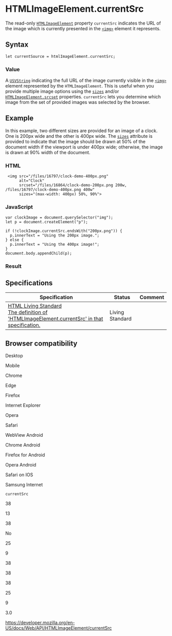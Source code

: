 # HTMLImageElement.currentSrc

The read-only [`HTMLImageElement`](../htmlimageelement) property `currentSrc` indicates the URL of the image which is currently presented in the [`<img>`](https://developer.mozilla.org/en-US/docs/Web/HTML/Element/img) element it represents.

## Syntax

    let currentSource = htmlImageElement.currentSrc;

### Value

A [`USVString`](../usvstring) indicating the full URL of the image currently visible in the [`<img>`](https://developer.mozilla.org/en-US/docs/Web/HTML/Element/img) element represented by the `HTMLImageElement`. This is useful when you provide multiple image options using the [`sizes`](sizes) and/or [`HTMLImageElement.srcset`](srcset) properties. `currentSrc` lets you determine which image from the set of provided images was selected by the browser.

## Example

In this example, two different sizes are provided for an image of a clock. One is 200px wide and the other is 400px wide. The [`sizes`](https://developer.mozilla.org/en-US/docs/Web/HTML/Element/img#attr-sizes) attribute is provided to indicate that the image should be drawn at 50% of the document width if the viewport is under 400px wide; otherwise, the image is drawn at 90% width of the document.

### HTML

     <img src="/files/16797/clock-demo-400px.png"
          alt="Clock"
          srcset="/files/16864/clock-demo-200px.png 200w, /files/16797/clock-demo-400px.png 400w"
          sizes="(max-width: 400px) 50%, 90%">

### JavaScript

    var clockImage = document.querySelector("img");
    let p = document.createElement("p");

    if (!clockImage.currentSrc.endsWith("200px.png")) {
      p.innerText = "Using the 200px image.";
    } else {
      p.innerText = "Using the 400px image!";
    }
    document.body.appendChild(p);

### Result

## Specifications

<table><thead><tr class="header"><th>Specification</th><th>Status</th><th>Comment</th></tr></thead><tbody><tr class="odd"><td><a href="https://html.spec.whatwg.org/multipage/#dom-img-currentsrc">HTML Living Standard<br />
<span class="small">The definition of 'HTMLImageElement.currentSrc' in that specification.</span></a></td><td><span class="spec-living">Living Standard</span></td><td></td></tr></tbody></table>

## Browser compatibility

Desktop

Mobile

Chrome

Edge

Firefox

Internet Explorer

Opera

Safari

WebView Android

Chrome Android

Firefox for Android

Opera Android

Safari on IOS

Samsung Internet

`currentSrc`

38

13

38

No

25

9

38

38

38

25

9

3.0

<a href="https://developer.mozilla.org/en-US/docs/Web/API/HTMLImageElement/currentSrc" class="_attribution-link">https://developer.mozilla.org/en-US/docs/Web/API/HTMLImageElement/currentSrc</a>
